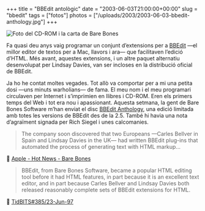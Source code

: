 +++
title = "BBEdit antològic"
date = "2003-06-03T21:00:00+00:00"
slug = "bbedit"
tags = ["fotos"]
photos = ["/uploads/2003/2003-06-03-bbedit-anthology.jpg"]
+++

<img src="/uploads/2003/2003-06-03-bbedit-anthology.jpg" alt="Foto del CD-ROM i la carta de Bare Bones" />

Fa quasi deu anys vaig programar un conjunt d’extensions per a [BBEdit](http://www.barebones.com/products/bbedit/) —el millor editor de textos per a Mac, llavors i ara— que facilitaven l’edició d’HTML. Més avant, aquestes extensions, i un altre paquet alternatiu desenvolupat per Lindsay Davies, van ser incloses en la distribució oficial de BBEdit.

Ja ho he contat moltes vegades. Tot allò va comportar per a mi una petita dosi —uns minuts warholians— de fama. El meu nom i el meu programari circulaven per Internet i s’imprimien en llibres i CD-ROM. Eren els primers temps del Web i tot era nou i apassionant. Aquesta setmana, la gent de Bare Bones Software m’han enviat el disc [BBEdit Anthology](https://web.archive.org/web/20030525212926/http://www.barebones.com/products/bbedit/anthology.shtml), una edició limitada amb totes les versions de BBEdit des de la 2.5. També hi havia una nota d’agraïment signada per Rich Siegel i unes calcomanies.

> The company soon discovered that two Europeans —Carles Bellver in Spain and Lindsay Davies in the UK— had written BBEdit plug-ins that automated the process of generating text with HTML markup…

📎 [Apple - Hot News - Bare Bones](http://www.apple.com/hotnews/features/bbeditfeat.html)

> BBEdit, from Bare Bones Software, became a popular HTML editing tool before it had HTML features, in part because it is an excellent text editor, and in part because Carles Bellver and Lindsay Davies both released reasonably complete sets of BBEdit extensions for HTML.

📎 [TidBITS#385/23-Jun-97](http://www.tidbits.com/tb-issues/TidBITS-385.html#lnk4)
